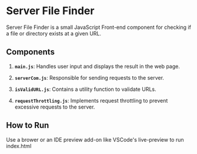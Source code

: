 # Server File Finder

Server File Finder is a small JavaScript Front-end component for checking if a file or directory exists at a given URL.

## Components

1. **`main.js`**: Handles user input and displays the result in the web page.

2. **`serverCom.js`**: Responsible for sending requests to the server.

3. **`isValidURL.js`**: Contains a utility function to validate URLs.

4. **`requestThrottling.js`**: Implements request throttling to prevent excessive requests to the server.


## How to Run
Use a brower or an IDE preview add-on like VSCode's live-preview to run index.html

